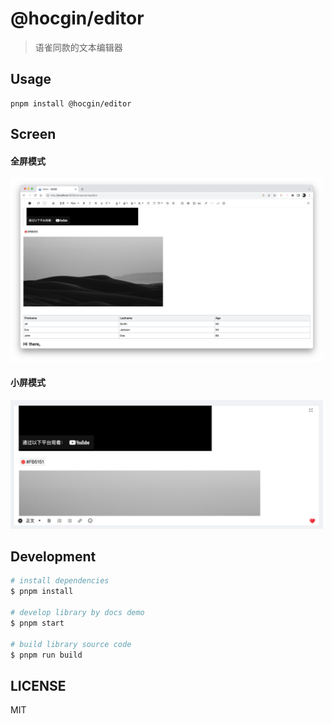 # @hocgin/editor

> 语雀同款的文本编辑器

## Usage

```shell
pnpm install @hocgin/editor
```

## Screen

#### 全屏模式

<img src="_docs/demo1.jpg" width="500px"/>

#### 小屏模式

<img src="_docs/demo2.png" width="500px"/>

## Development

```bash
# install dependencies
$ pnpm install

# develop library by docs demo
$ pnpm start

# build library source code
$ pnpm run build
```

## LICENSE

MIT
